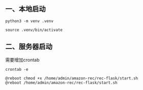 ## 一、本地启动

```shell
python3 -m venv .venv

source .venv/bin/activate
```


## 二、服务器启动
需要增加crontab
```shell
crontab -e

@reboot chmod +x /home/admin/amazon-rec/rec-flask/start.sh
@reboot /home/admin/amazon-rec/rec-flask/start.sh
```